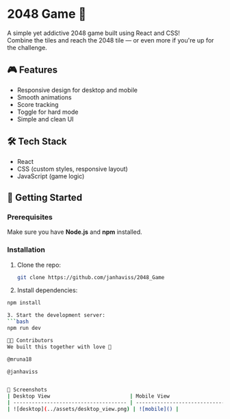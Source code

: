 # 2048 Game 🧩

A simple yet addictive 2048 game built using React and CSS!  
Combine the tiles and reach the 2048 tile — or even more if you're up for the challenge.

## 🎮 Features

- Responsive design for desktop and mobile
- Smooth animations
- Score tracking
- Toggle for hard mode
- Simple and clean UI

## 🛠️ Tech Stack

- React
- CSS (custom styles, responsive layout)
- JavaScript (game logic)

## 🚀 Getting Started

### Prerequisites

Make sure you have **Node.js** and **npm** installed.

### Installation

1. Clone the repo:
   ```bash
   git clone https://github.com/janhaviss/2048_Game

2. Install dependencies:

  ```bash
  npm install

3. Start the development server:
  ```bash
  npm run dev

  🧑‍💻 Contributors
We built this together with love 💖

@mruna18

@janhaviss


📸 Screenshots
| Desktop View                          | Mobile View                         |
| ------------------------------------- | ----------------------------------- |
| ![desktop](../assets/desktop_view.png) | ![mobile]() |

